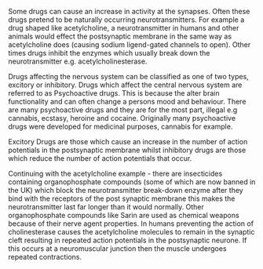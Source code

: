 Some drugs can cause an increase in activity at the synapses. Often these drugs pretend to be naturally occurring neurotransmitters. For example a drug shaped like acetylcholine, a neurotransmitter in humans and other animals would effect the postsynaptic membrane in the same way as acetylcholine does (causing sodium ligend-gated channels to open). Other times drugs inhibit the enzymes which usually break down the neurotransmitter e.g. acetylcholinesterase.

Drugs affecting the nervous system can be classified as one of two types, excitory or inhibitory. Drugs which affect the central nervous system are referred to as Psychoactive drugs. This is because the alter brain functionality and can often change a persons mood and behaviour. There are many psychoactive drugs and they are for the most part, illegal e.g cannabis, ecstasy, heroine and cocaine. Originally many psychoactive drugs were developed for medicinal purposes, cannabis for example. 

Excitory Drugs are those which cause an increase in the number of action potentials in the postsynaptic membrane whilst inhibitory drugs are those which reduce the number of action potentials that occur. 

Continuing with the acetylcholine example - there are insecticides containing organophosphate compounds (some of which are now banned in the UK) which block the neurotransmitter break-down enzyme after they bind with the receptors of the post synaptic membrane this makes the neurotransmitter last far longer than it would normally. Other organophosphate compounds like Sarin are used as chemical weapons because of their nerve agent properties. In humans preventing the action of cholinesterase causes the acetylcholine molecules to remain in the synaptic cleft resulting in repeated action potentials in the postsynaptic neurone. If this occurs at a neuromuscular junction then the muscle undergoes repeated contractions.